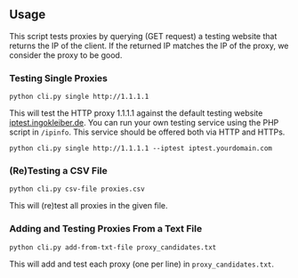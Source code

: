 

## Usage

This script tests proxies by querying (GET request) a testing website that returns the IP of the client. If the returned IP matches the IP of the proxy, we consider the proxy to be good.

### Testing Single Proxies

`python cli.py single http://1.1.1.1`

This will test the HTTP proxy 1.1.1.1 against the default testing website [iptest.ingokleiber.de](http://iptest.ingokleiber.de).
You can run your own testing service using the PHP script in `/ipinfo`. This service should be offered both via HTTP and HTTPs.

`python cli.py single http://1.1.1.1 --iptest iptest.yourdomain.com`

### (Re)Testing a CSV File

`python cli.py csv-file proxies.csv`

This will (re)test all proxies in the given file.

### Adding and Testing Proxies From a Text File

`python cli.py add-from-txt-file proxy_candidates.txt`

This will add and test each proxy (one per line) in `proxy_candidates.txt`.

